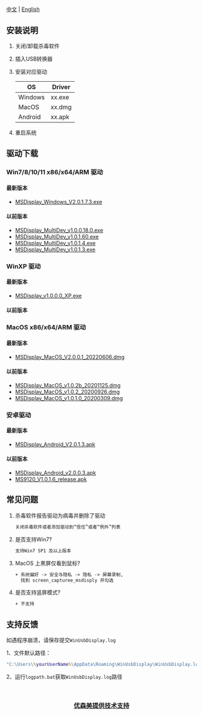 #

[中文](https://github.com/MindShow/USBDisplay/blob/main/WinDows/USMUSBDisplay_Windows_V2.0.1.7.3.exe) | [English](https://github.com/MindShow/USBDisplay/blob/main/WinDows/USMUSBDisplay_Windows_V2.0.1.7.3.exe)

## 安装说明

1. 关闭/卸载杀毒软件
2. 插入USB转换器
3. 安装对应驱动
  
    |  OS   | Driver|
    |-------|-------|
    |Windows| xx.exe|
    |MacOS  | xx.dmg|
    |Android| xx.apk|

4. 重启系统

## 驱动下载

### Win7/8/10/11 x86/x64/ARM 驱动

#### 最新版本

+ [MSDisplay_Windows_V2.0.1.7.3.exe](https://github.com/MindShow/USBDisplay/blob/main/WinDows/MSDisplay_Windows_V2.0.1.7.3.exe)
  
#### 以前版本

+ [MSDisplay_MultiDev_v1.0.0.18.0.exe](https://github.com/MindShow/USBDisplay/blob/main/WinDows/MSDisplay_MultiDev_v1.0.0.18.0.exe)
+ [MSDisplay_MultiDev_v1.0.1.60.exe](https://github.com/MindShow/USBDisplay/blob/main/WinDows/MSDisplay_MultiDev_v1.0.1.60.exe)
+ [MSDisplay_MultiDev_v1.0.1.4.exe](https://github.com/MindShow/USBDisplay/blob/main/WinDows/MSDisplay_MultiDev_v1.0.1.4.exe)
+ [MSDisplay_MultiDev_v1.0.1.3.exe]([./WinDows/MSDisplay_MultiDev_v1.0.1.3.exe](https://github.com/MindShow/USBDisplay/blob/main/WinDows/MSDisplay_MultiDev_v1.0.1.3.exe))

### WinXP 驱动

#### 最新版本

+ [MSDisplay_v1.0.0.0_XP.exe](https://github.com/MindShow/USBDisplay/blob/main/WinXP/MSDisplay_v1.0.0.0_XP.exe)

#### 以前版本

### MacOS x86/x64/ARM 驱动

#### 最新版本

+ [MSDisplay_MacOS_V2.0.0.1_20220606.dmg](https://github.com/MindShow/USBDisplay/blob/main/MacOS/MSDisplay_MacOS_V2.0.0.1_20220606.dmg)
  
#### 以前版本

+ [MSDisplay_MacOS_v1.0.2b_20201125.dmg](https://github.com/MindShow/USBDisplay/blob/main/MacOS/MSDisplay_MacOS_v1.0.2b_20201125A.dmg)
+ [MSDisplay_MacOS_v1.0.2_20200926.dmg](https://github.com/MindShow/USBDisplay/blob/main/MacOS/MSDisplay_MacOS_v1.0.2_20200926.dmg)
+ [MSDisplay_MacOS_v1.0.1.0_20200309.dmg]([./MacOS/MSDisplay_MacOS_v1.0.1.0_20200309.dmg](https://github.com/MindShow/USBDisplay/blob/main/MacOS/MSDisplay_MacOS_v1.0.1.0_20200309.dmg))

### 安卓驱动

#### 最新版本

+ [MSDisplay_Android_V2.0.1.3.apk](https://github.com/MindShow/USBDisplay/blob/main/Android/MSDisplay_Android_V2.0.1.3.apk)
  
#### 以前版本

+ [MSDisplay_Android_v2.0.0.3.apk](https://github.com/MindShow/USBDisplay/blob/main/Android/MSDisplay_Android_v2.0.0.3.apk)
+ [MS9120_V1.0.1.6_release.apk](https://github.com/MindShow/USBDisplay/blob/main/Android/MS9120_V1.0.1.6_release.apk)

## 常见问题

1. 杀毒软件报告驱动为病毒并删除了驱动

    ``` txt
    关闭杀毒软件或者添加驱动到“信任”或者“例外”列表
    ```

2. 是否支持Win7?

    ``` txt
    支持Win7 SP1 及以上版本
    ```

3. MacOS 上黑屏仅看到鼠标?

    ``` txt
    + 系统偏好 -> 安全与隐私 -> 隐私 -> 屏幕录制,
      找到 screen_capturee_msdisply 并勾选
    ```

4. 是否支持竖屏模式?

    ``` txt
    + 不支持
    ```

## 支持反馈

如遇程序崩溃，请保存提交```WinUsbDisplay.log```

1、文件默认路径：

  ``` bat
  "C:\Users\%yourUserName%\AppData\Roaming\WinUsbDisplay\WinUsbDisplay.log"
  ```

2、运行```logpath.bat```获取```WinUsbDisplay.log```路径

&nbsp;
&nbsp;
&nbsp;
### <center>[优森美提供技术支持](http://www.ultrasemi.com)</center>
